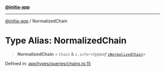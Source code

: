 [**@initia-app**](../types.md)

***

[@initia-app](../types.md) / NormalizedChain

# Type Alias: NormalizedChain

> **NormalizedChain** = `Chain` & `z.infer`\<*typeof* [`zNormalizedChain`](../variables/zNormalizedChain.md)\>

Defined in: [app/types/queries/chains.ts:15](https://github.com/hanwong/app-v2/blob/087f9ea496ced31d9a3b187baa11cd5456705527/app/types/queries/chains.ts#L15)
